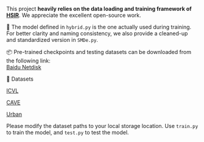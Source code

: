 This project **heavily relies on the data loading and training framework of [HSIR](https://github.com/bit-isp/HSIR)**. We appreciate the excellent open-source work. 

📌 The model defined in `hybrid.py` is the one actually used during training.  
For better clarity and naming consistency, we also provide a cleaned-up and standardized version in `SMDe.py`.

📦 Pre-trained checkpoints and testing datasets can be downloaded from the following link:  
[Baidu Netdisk](https://pan.baidu.com/s/1ZQfjGeDEdHvA6ctDgWLeWA?pwd=1111)

📂 Datasets

[ICVL](https://doi.org/10.1007/978-3-319-46478-7_2)

[CAVE](https://doi.org/10.1109/TIP.2010.2046811)

[Urban](https://doi.org/10.1117/12.283843)

Please modify the dataset paths to your local storage location.
Use `train.py` to train the model, and `test.py` to test the model.

